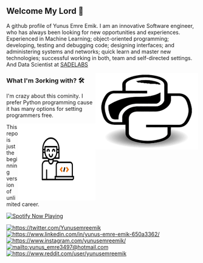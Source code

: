 ## Welcome My Lord 👋
 A github profile of Yunus Emre Emik. I am an innovative Software engineer, who has always been looking for new opportunities and experiences. Experienced in Machine Learning; object-oriented programming; developing, testing and debugging code; designing interfaces; and administering systems and networks; quick learn and master new technologies; successful working in both, team and self-directed settings. And Data Scientist at [SADELABS](https://sadelabs.com/) 

<img src="https://github.com/yunusemreemik/yunusemreemik/blob/master/pythongif_2.gif" alt="Python-powered" width=270 height=203 margin-top=20 align="right">


### What I'm 3orking with? 🛠  
I'm crazy about this cominity.
I prefer Python programming cause it has many options for setting programmers free. 

<img src="https://github.com/yunusemreemik/yunusemreemik/blob/master/index.c4956a18357e.gif" alt="Python-powered" width=203 height=203 margin-top=20 align="right">

This repo is just the beginning version of unlimited career.

[<img src="https://yunusemreemik-ivory.vercel.app/api/spotify-playing" alt="Spotify Now Playing" width="350" />](https://open.spotify.com/user/k5jyafrtmpmasv5v7mmb6ytwl)

<a href="https://twitter.com/Yunusemreemik" target="_blank">
    <img src="https://img.shields.io/badge/%20-Twitter-%231DA1F2" alt="https://twitter.com/Yunusemreemik">
</a>
<a href="https://www.linkedin.com/in/yunus-emre-emik-650a3362/" target="_blank">
    <img src="https://img.shields.io/badge/%20-Linkedin-0072b1" alt="https://www.linkedin.com/in/yunus-emre-emik-650a3362/">
</a>
<a href="https://www.instagram.com/yunusemreemik/" target="_blank">
    <img src="https://img.shields.io/badge/%20-Instagram-fbad50" alt="https://www.instagram.com/yunusemreemik/">
</a>
<a href="mailto:yunus_emre3497@hotmail.com" target="_blank">
    <img src="https://img.shields.io/badge/%20-Hotmail-B23121" alt="mailto:yunus_emre3497@hotmail.com">
</a>
<a href="https://www.reddit.com/user/yunusemreemik" target="_blank">
    <img src="https://img.shields.io/badge/-Reddit-orange" alt="https://www.reddit.com/user/yunusemreemik">
</a>

<!--
**yunusemreemik/yunusemreemik** is a ✨ _special_ ✨ repository because its `README.md` (this file) appears on your GitHub profile.

<img src="https://github.com/yunusemreemik/yunusemreemik/blob/master/7LIp.gif" alt="Python-powered" width=203 height=55 margin-top=20 align="right">


Here are some ideas to get you started:

- 🔭 I’m currently working on ...
- 🌱 I’m currently learning ...
- 👯 I’m looking to collaborate on ...
- 🤔 I’m looking for help with ...
- 💬 Ask me about ...
- 📫 How to reach me: ...
- 😄 Pronouns: ...
- ⚡ Fun fact: ...
-->
